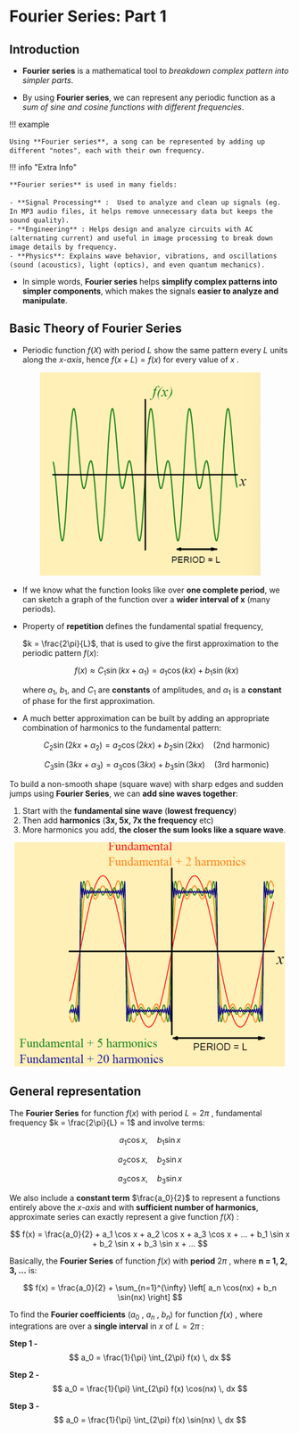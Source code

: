 # Fourier Series: Part 1

## Introduction

- **Fourier series** is a mathematical tool to *breakdown complex pattern into simpler parts*.

- By using **Fourier series**, we can represent any periodic function as a *sum of sine and cosine functions with different frequencies*.

!!! example
    
    Using **Fourier series**, a song can be represented by adding up different "notes", each with their own frequency. 

!!! info "Extra Info"

    **Fourier series** is used in many fields:

    - **Signal Processing** :  Used to analyze and clean up signals (eg. In MP3 audio files, it helps remove unnecessary data but keeps the sound quality). 
    - **Engineering** : Helps design and analyze circuits with AC (alternating current) and useful in image processing to break down image details by frequency.
    - **Physics**: Explains wave behavior, vibrations, and oscillations (sound (acoustics), light (optics), and even quantum mechanics).

- In simple words, **Fourier series** helps **simplify complex patterns into simpler components**, which makes the signals **easier to analyze and manipulate**.


## Basic Theory of Fourier Series

- Periodic function $f(X)$ with period $L$ show the same pattern every $L$ units along the *x-axis*, hence $f(x+L) = f(x)$ for every value of $x$ . 

<div align="center">
  <img src="https://github.com/JoshuaOhYQ/BEEE/blob/c6cb3e127e004aead24f2c929391b604a0c80d85/docs/ENG2053%20Engineering%20Math%203/Four1.png?raw=true" alt="Four1">
</div>

- If we know what the function looks like over **one complete period**, we can sketch a graph of the function over a **wider interval of x** (many periods).

- Property of **repetition** defines the fundamental spatial frequency,  

  $k = \frac{2\pi}{L}$, that is used to give the first approximation to the periodic pattern $f(x)$:

  $$
  f(x) \approx C_1 \sin(kx + \alpha_1) = a_1 \cos(kx) + b_1 \sin(kx)
  $$

  where $a_1$, $b_1$, and $C_1$ are **constants** of amplitudes, and $\alpha_1$ is a **constant** of phase for the first approximation.

- A much better approximation can be built by adding an appropriate combination of harmonics to the fundamental pattern:
    
  $$
  C_2 \sin(2kx + \alpha_2) = a_2 \cos(2kx) + b_2 \sin(2kx) \quad \text{(2nd harmonic)}
  $$

  $$
  C_3 \sin(3kx + \alpha_3) = a_3 \cos(3kx) + b_3 \sin(3kx) \quad \text{(3rd harmonic)}
  $$


To build a non-smooth shape (square wave) with sharp edges and sudden jumps using **Fourier Series**, we can **add sine waves together**:

1. Start with the **fundamental sine wave** (**lowest frequency**)
2. Then add **harmonics** (**3x, 5x, 7x the frequency** etc)
3. More harmonics you add, **the closer the sum looks like a square wave**.

<div align="center">
  <img src="https://github.com/JoshuaOhYQ/BEEE/blob/299a21871a72a521410910663bcc37dad0bdaeda/docs/ENG2053%20Engineering%20Math%203/Four2.png?raw=true" alt="Four2">
</div>

## General representation 

The **Fourier Series** for function $f(x)$ with period $L = 2\pi$ , fundamental frequency $k = \frac{2\pi}{L} = 1$ and involve terms:

$$
a_1 \cos x, \quad b_1 \sin x
$$

$$
a_2 \cos x, \quad b_2 \sin x
$$

$$
a_3 \cos x, \quad b_3 \sin x
$$

We also include a **constant term** $\frac{a_0}{2}$ to represent a functions entirely above the *x-axis* and with **sufficient number of harmonics**, approximate series can exactly represent a give function $f(X)$ :

$$
f(x) = \frac{a_0}{2} + a_1 \cos x + a_2 \cos x + a_3 \cos x + ... + b_1 \sin x + b_2 \sin x + b_3 \sin x + ...
$$

Basically, the **Fourier Series** of function $f(x)$ with **period** $2\pi$ , where **n = 1, 2, 3, ...** is:

$$
f(x) = \frac{a_0}{2} + \sum_{n=1}^{\infty} \left[ a_n \cos(nx) + b_n \sin(nx) \right]
$$

To find the **Fourier coefficients** ($a_0$ , $a_n$ , $b_n$) for function $f(x)$ , where integrations are over a **single interval** in $x$ of $L = 2\pi$ : 

**Step 1 -**
$$
a_0 = \frac{1}{\pi} \int_{2\pi} f(x) \, dx
$$

**Step 2 -**
$$
a_0 = \frac{1}{\pi} \int_{2\pi} f(x) \cos(nx) \, dx
$$


**Step 3 -**
$$
a_0 = \frac{1}{\pi} \int_{2\pi} f(x) \sin(nx) \, dx
$$










